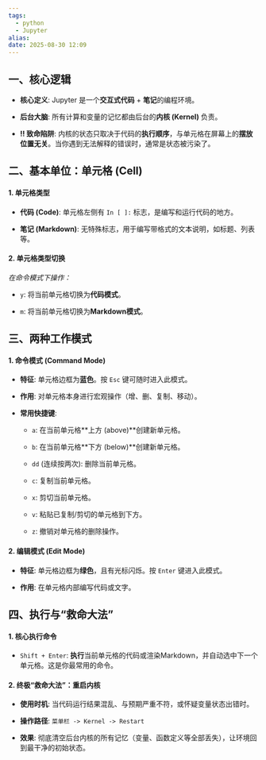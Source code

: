 ```yaml
---
tags:
  - python
  - Jupyter
alias:
date: 2025-08-30 12:09
---
```

## 一、核心逻辑

- **核心定义**: Jupyter 是一个**交互式代码** + **笔记**的编程环境。
    
- **后台大脑**: 所有计算和变量的记忆都由后台的**内核 (Kernel)** 负责。
    
- **‼️ 致命陷阱**: 内核的状态只取决于代码的**执行顺序**，与单元格在屏幕上的**摆放位置无关**。当你遇到无法解释的错误时，通常是状态被污染了。
    

## 二、基本单位：单元格 (Cell)

#### 1. 单元格类型

- **代码 (Code)**: 单元格左侧有 `In [ ]:` 标志，是编写和运行代码的地方。
    
- **笔记 (Markdown)**: 无特殊标志，用于编写带格式的文本说明，如标题、列表等。
    

#### 2. 单元格类型切换

_在命令模式下操作：_

- `y`: 将当前单元格切换为**代码模式**。
    
- `m`: 将当前单元格切换为**Markdown模式**。
    

## 三、两种工作模式

#### 1. 命令模式 (Command Mode)

- **特征**: 单元格边框为**蓝色**。按 `Esc` 键可随时进入此模式。
    
- **作用**: 对单元格本身进行宏观操作（增、删、复制、移动）。
    
- **常用快捷键**:
    
    - `a`: 在当前单元格**上方 (above)**创建新单元格。
        
    - `b`: 在当前单元格**下方 (below)**创建新单元格。
        
    - `dd` (连续按两次): 删除当前单元格。
        
    - `c`: 复制当前单元格。
        
    - `x`: 剪切当前单元格。
        
    - `v`: 粘贴已复制/剪切的单元格到下方。
        
    - `z`: 撤销对单元格的删除操作。
        

#### 2. 编辑模式 (Edit Mode)

- **特征**: 单元格边框为**绿色**，且有光标闪烁。按 `Enter` 键进入此模式。
    
- **作用**: 在单元格内部编写代码或文字。
    

## 四、执行与“救命大法”

#### 1. 核心执行命令

- `Shift + Enter`: **执行**当前单元格的代码或渲染Markdown，并自动选中下一个单元格。这是你最常用的命令。
    

#### 2. 终极“救命大法”：重启内核

- **使用时机**: 当代码运行结果混乱、与预期严重不符，或怀疑变量状态出错时。
    
- **操作路径**: `菜单栏 -> Kernel -> Restart`
    
- **效果**: 彻底清空后台内核的所有记忆（变量、函数定义等全部丢失），让环境回到最干净的初始状态。